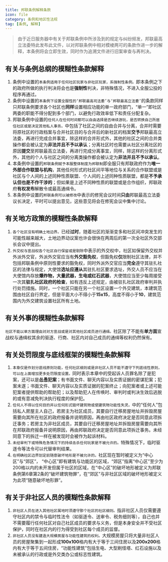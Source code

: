 ```yaml
---
title: 邦联条例解释条款
icon: file
category: 条例和地区性法规
tag: [条例, 解释]
---
```


> 由于近日服务器中有关于邦联条例中所涉及到的规定与纠纷频发，邦联最高立法委特此发布此文件，以对邦联条例中相对模棱两可的条款作进一步的解释，本条例将会立即生效，同时作为追溯文件进行旧案审查与再判决。

## 有关与条例总纲的模糊性条款解释
1. 条例中设置的`本条例适用于任何社区玩家与非社区玩家，系强制性条例。`即本条例之下的政府所做的执行判决将会也是**强制性**判决，非特殊情况，不进入全服公投的程序再通过。
2. 条例中设置的`本条例下设置全服性的‘邦联最高司法委’与‘邦联最高立法委’`的条款同样只邦联条例要求各个社区也**同样**设置相应功能的单一政府部门，“单一”即社区两委的职能不得分配到多个部门，以避免行政效率低下和责任分配复杂。
3. 邦联条例中设置的`任何人在任何时间都可以自由选择是否继续游玩，是否转换自己所居住社区或是决定其他私人事务。`中包括了社区之间的自由合并与分离，合并时需要将原社区的行政档案与合并社区目的与合并后的新社区的档案**交予**邦联最高立法委，再进行完成合并事宜，除这样的合并形式外，其他的社区之间的合并类操作都会被认定为**非法并且不予以承认**；分离社区时也需要从社区分离社区的原因**提交**至邦联最高立法委，再进行完成分离事宜，同样，除这样的分离形式外，其他的个人与社区之间的分离类操作都会被认定为**非法并且不予以承认**。
4. 本条例中设置的`邦联条例赋予本服整体制度为邦联制`即全服只有邦联政府作为**唯一外部合作联盟与机构**，其他任何形式的社区间平等地位与关系的合作联盟或是社区与个人间的上述同种性质联盟、个人间的上述同种性质联盟，都是**不予承认但也是不作干涉的**；但如果是上述不同种性质的联盟或是合作组织，邦联政府**有权发布**解散令或最高通缉令。
5. 本条例中设置的`邦联条例可以被修改`中表示的修宪会议时间**只由**邦联最高立法委议长决定，平时可以提出意见，这些意见将会在修宪会议中集中讨论。

## 有关地方政策的模糊性条款解释
1. `各个社区没有明确土地边界。`已经**过时**，随着社区的渐渐变多和社区间冲突发生的可能性越来越大，土地边界动议案也许会很快在两周后的第一次全社区外交部长会议中提出。
2. `外交权与宣战权各个社区自行保留或是剔除`中表示的外交权中，社区如保留外交权并外派外交官，外派外交官应当有**外交豁免权**，但豁免权**仅**限制社区法律，并不包括邦联条例中原则性要求的豁免权，同时外派外交官应当**完全**遵守其驻扎社区的法律与规定，大使馆**选址应遵从**其驻扎社区要求选址，外交人员不应当在大使馆内存放**爆炸物，大量武器，生电或红石武器**，大使馆应当至少每周接受一次其**驻扎社区政府的检查**，如有违反上述规定，由被驻扎社区政府审判并执行处罚措施。同时，一个社区只能在另一个社区设置一个外交建筑，本建筑范围由社区自行界定，但是平面大小不得小于**15x15**，高度不得小于**10**，建筑范围内为外交建筑设置社区所有土地。

## 有关外事的模糊性条款解释
`社区不能以单方面理由对对方宣战或是对其他社区成员进行通缉。`社区除了不能有**单方面**宣战权与通缉权其余的驱逐、行商、社区内对自己成员的通缉等权利仍然保有。

## 有关处罚限度与底线框架的模糊性条款解释
1. `本章仅是作划分底线原则功能，任何社区细则或是非社区人员不能不遵守下列底线性原则，可以在上面增加更多处罚限度设置。`同时表示本章中的受起诉人员罪名除了是犯案，还可以是**怂恿犯案**；有书面文件、聊天内容以及实质证据的密谋犯案；犯案未遂；书面文件、聊天内容以及实质证据的犯案终止；向犯案者或上述可能犯案者提供帮助的帮助犯；以及帮助犯人在传唤时、审判时或判决生效后逃脱的或有意减免判决执行程度的保护犯。
2. `任何人不得以任何目的并以任何形式毁坏建筑物或使建筑物功能性失灵。`中的“任何人”包括私人房屋主人自己，若房主为社区成员，其要自行迁移房屋地址并拆毁房屋需要向其所在社区的政府报备并说明原因，再由社区政府决定是否同意此项拆迁事务；若房主为非社区成员，其要自行迁移房屋地址并拆毁房屋需要向其所在邦联政府报备并说明原因，再由邦联政府决定是否同意此项拆迁事务。未经同意下的拆迁一样在被发现时会被作为起诉材料。
3. `未经审判下或特殊危急情况下的持续击杀任何玩家是不被允许的。`特殊情况下，临时驱逐令等法令可以代替审判结果。
4. `在明确社区边界划定前随意破坏地形是不被允许的。`社区现在暂时被定义为“中心区”与“郊区”， “中心区”即有建筑与功能区的区域，“郊区”指离“中心区”至少为200格以内的未开发但属于社区的区域，在“中心区”的破坏地形被定义为邦联条例第6章第2条的“破坏建筑物罪”，在“郊区”与非社区区域的破坏地形被定义为此项“随意破坏地形罪”。

## 有关于非社区人员的模糊性条款解释
1. `非社区人员在进入其他社区属地时须遵守那个社区的社区细则。`指非社区人员仅需要遵守社区内的禁令与临时性法令（如驱逐令、送审令、税务细则等），自己也并不需要履行任何社区对自己社区成员的要求与义务，但是本身安全并不受社区保护，同时在社区内的行为得受到社区每个成员的监督。
2. `非社区人员没有建造大规模房屋与功能性建筑的权利。`大规模房屋只将大量非社区人员的房屋聚集到一起形成**100x100**格内有大于等于三间住房以及**200x200**格内有大于等于五间住房，“功能性建筑”包括生电、大型刷怪塔、红石设施以及未被承认的行政或是外交类办公或标志性建筑。
